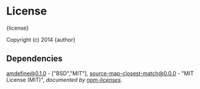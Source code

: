 # License

{license}

Copyright (c) 2014 {author}

## Dependencies
[amdefine@0.1.0](&quot;https://github.com/jrburke/amdefine&quot;) - [&quot;BSD&quot;,&quot;MIT&quot;], [source-map-closest-match@0.0.0](&quot;https://github.com/Cellarise/source-map-closest-match&quot;) - &quot;MIT License (MIT)&quot;, 
*documented by [npm-licenses](http://github.com/AceMetrix/npm-license.git)*.